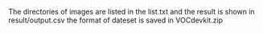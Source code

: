 The directories of images are listed in the list.txt and the result is shown in result/output.csv 
the format of dateset is saved in VOCdevkit.zip
